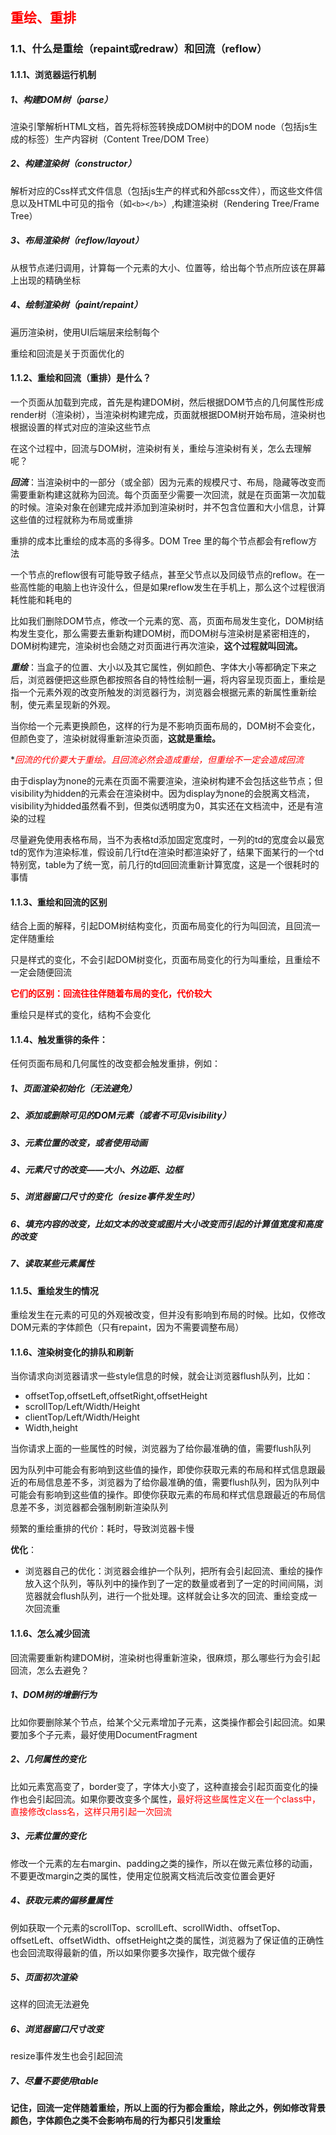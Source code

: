 ## <font color='red'>重绘、重排</font>

###  1.1、什么是重绘（repaint或redraw）和回流（reflow）

#### 1.1.1、浏览器运行机制

##### 1、构建DOM树（parse）

渲染引擎解析HTML文档，首先将标签转换成DOM树中的DOM node（包括js生成的标签）生产内容树（Content Tree/DOM Tree）

##### 2、构建渲染树（constructor）

解析对应的Css样式文件信息（包括js生产的样式和外部css文件），而这些文件信息以及HTML中可见的指令（如`<b></b>`）,构建渲染树（Rendering Tree/Frame Tree）

##### 3、布局渲染树（reflow/layout）

从根节点递归调用，计算每一个元素的大小、位置等，给出每个节点所应该在屏幕上出现的精确坐标

##### 4、绘制渲染树（paint/repaint）

遍历渲染树，使用UI后端层来绘制每个

重绘和回流是关于页面优化的

#### 1.1.2、重绘和回流（重排）是什么？

一个页面从加载到完成，首先是构建DOM树，然后根据DOM节点的几何属性形成render树（渲染树），当渲染树构建完成，页面就根据DOM树开始布局，渲染树也根据设置的样式对应的渲染这些节点

在这个过程中，回流与DOM树，渲染树有关，重绘与渲染树有关，怎么去理解呢？

***回流***：当渲染树中的一部分（或全部）因为元素的规模尺寸、布局，隐藏等改变而需要重新构建这就称为回流。每个页面至少需要一次回流，就是在页面第一次加载的时候。渲染对象在创建完成并添加到渲染树时，并不包含位置和大小信息，计算这些值的过程就称为布局或重排

重排的成本比重绘的成本高的多得多。DOM Tree 里的每个节点都会有reflow方法

一个节点的reflow很有可能导致子结点，甚至父节点以及同级节点的reflow。在一些高性能的电脑上也许没什么，但是如果reflow发生在手机上，那么这个过程很消耗性能和耗电的

比如我们删除DOM节点，修改一个元素的宽、高，页面布局发生变化，DOM树结构发生变化，那么需要去重新构建DOM树，而DOM树与渲染树是紧密相连的，DOM树构建完，渲染树也会随之对页面进行再次渲染，**这个过程就叫回流。**

***重绘***：当盒子的位置、大小以及其它属性，例如颜色、字体大小等都确定下来之后，浏览器便把这些原色都按照各自的特性绘制一遍，将内容呈现页面上，重绘是指一个元素外观的改变所触发的浏览器行为，浏览器会根据元素的新属性重新绘制，使元素呈现新的外观。

当你给一个元素更换颜色，这样的行为是不影响页面布局的，DOM树不会变化，但颜色变了，渲染树就得重新渲染页面，**这就是重绘。**

**<font color='red'>回流的代价要大于重绘。且回流必然会造成重绘，但重绘不一定会造成回流</font>*

由于display为none的元素在页面不需要渲染，渲染树构建不会包括这些节点；但visibility为hidden的元素会在渲染树中。因为display为none的会脱离文档流，visibility为hidded虽然看不到，但类似透明度为0，其实还在文档流中，还是有渲染的过程

尽量避免使用表格布局，当不为表格td添加固定宽度时，一列的td的宽度会以最宽td的宽作为渲染标准，假设前几行td在渲染时都渲染好了，结果下面某行的一个td特别宽，table为了统一宽，前几行的td回回流重新计算宽度，这是一个很耗时的事情

#### 1.1.3、重绘和回流的区别

结合上面的解释，引起DOM树结构变化，页面布局变化的行为叫回流，且回流一定伴随重绘

只是样式的变化，不会引起DOM树变化，页面布局变化的行为叫重绘，且重绘不一定会随便回流

**<font color='red'>它们的区别：回流往往伴随着布局的变化，代价较大</font>**

重绘只是样式的变化，结构不会变化

#### 1.1.4、触发重徘的条件：

任何页面布局和几何属性的改变都会触发重排，例如：

##### 1、页面渲染初始化（无法避免）

##### 2、添加或删除可见的DOM元素（或者不可见visibility）

##### 3、元素位置的改变，或者使用动画

##### 4、元素尺寸的改变——大小、外边距、边框

##### 5、浏览器窗口尺寸的变化（resize事件发生时）

##### 6、填充内容的改变，比如文本的改变或图片大小改变而引起的计算值宽度和高度的改变

##### 7、读取某些元素属性

#### 1.1.5、重绘发生的情况

重绘发生在元素的可见的外观被改变，但并没有影响到布局的时候。比如，仅修改DOM元素的字体颜色（只有repaint，因为不需要调整布局）	

#### 1.1.6、渲染树变化的排队和刷新

当你请求向浏览器请求一些style信息的时候，就会让浏览器flush队列，比如：

- offsetTop,offsetLeft,offsetRight,offsetHeight
- scrollTop/Left/Width/Height
- clientTop/Left/Width/Height
- Width,height

当你请求上面的一些属性的时候，浏览器为了给你最准确的值，需要flush队列

因为队列中可能会有影响到这些值的操作，即使你获取元素的布局和样式信息跟最近的布局信息差不多，浏览器为了给你最准确的值，需要flush队列，因为队列中可能会有影响到这些值的操作。即使你获取元素的布局和样式信息跟最近的布局信息差不多，浏览器都会强制刷新渲染队列

频繁的重绘重排的代价：耗时，导致浏览器卡慢

**优化**：

- 浏览器自己的优化：浏览器会维护一个队列，把所有会引起回流、重绘的操作放入这个队列，等队列中的操作到了一定的数量或者到了一定的时间间隔，浏览器就会flush队列，进行一个批处理。这样就会让多次的回流、重绘变成一次回流重

#### 1.1.6、怎么减少回流

回流需要重新构建DOM树，渲染树也得重新渲染，很麻烦，那么哪些行为会引起回流，怎么去避免？

##### 1、DOM树的增删行为

比如你要删除某个节点，给某个父元素增加子元素，这类操作都会引起回流。如果要加多个子元素，最好使用DocumentFragment

##### 2、几何属性的变化

比如元素宽高变了，border变了，字体大小变了，这种直接会引起页面变化的操作也会引起回流。如果你要改变多个属性，<font color='red'>最好将这些属性定义在一个class中，直接修改class名，这样只用引起一次回流</font>

##### 3、元素位置的变化

修改一个元素的左右margin、padding之类的操作，所以在做元素位移的动画，不要更改margin之类的属性，使用定位脱离文档流后改变位置会更好

##### 4、获取元素的偏移量属性

例如获取一个元素的scrollTop、scrollLeft、scrollWidth、offsetTop、offsetLeft、offsetWidth、offsetHeight之类的属性，浏览器为了保证值的正确性也会回流取得最新的值，所以如果你要多次操作，取完做个缓存

##### 5、页面初次渲染

这样的回流无法避免

##### 6、浏览器窗口尺寸改变

resize事件发生也会引起回流

##### 7、尽量不要使用table

**记住，回流一定伴随着重绘，所以上面的行为都会重绘，除此之外，例如修改背景颜色，字体颜色之类不会影响布局的行为都只引发重绘**



















